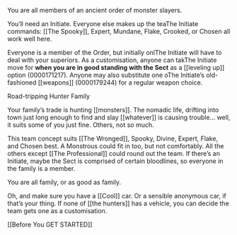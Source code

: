 
You are all members of an ancient order of monster slayers.

You’ll need an Initiate. Everyone else makes up the teaThe Initiate commands: [[The Spooky]], Expert, Mundane, Flake, Crooked, or Chosen all work well here.

Everyone is a member of the Order, but initially onlThe Initiate will have to deal with your superiors. As a customisation, anyone can takThe Initiate move for **when you are in good standing with the Sect** as a [[leveling up]] option (0000171217). Anyone may also substitute one oThe Initiate’s old-fashioned [[weapons]] (0000179244) for a regular weapon choice.

Road-tripping Hunter Family

Your family’s trade is hunting [[monsters]]. The nomadic life, drifting into town just long enough to find and slay [[whatever]] is causing trouble... well, it suits some of you just fine. Others, not so much.

This team concept suits [[The Wronged]], Spooky, Divine, Expert, Flake, and Chosen best. A Monstrous could fit in too, but not comfortably. All the others except [[The Professional]] could round out the team. If there’s an Initiate, maybe the Sect is comprised of certain bloodlines, so everyone in the family is a member.

You are all family, or as good as family.

Oh, and make sure you have a [[Cool]] car. Or a sensible anonymous car, if that’s your thing. If none of [[the hunters]] has a vehicle, you can decide the team gets one as a customisation.

[[Before You GET STARTED]]
